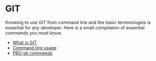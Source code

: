 # GIT

Knowing to use GIT from command line and the basic terminologies is essential for any developer. Here is a small compilation of essential commands you must know.

- [What is GIT](git-intro.md)
- [Command line usage](git-commands.md)
- [PRO git commands](git-pro.md)